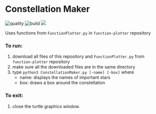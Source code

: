 # Constellation Maker

![quality](https://img.shields.io/scrutinizer/quality/g/daspeks/constellation-maker)
![build](https://img.shields.io/scrutinizer/build/g/daspeks/constellation-maker)
![](https://img.shields.io/github/repo-size/daspeks/constellation-maker)

Uses functions from `FunctionPlotter.py` in `function-plotter` repository 

### To run: 
1. download all files of this repository and `FunctionPlotter.py` from `function-plotter` repository
2. make sure all the downloaded files are in the same directory
3. type `python3 ConstellationMaker.py [-name] [-box]` where
    - name: displays the names of important stars
    - box: draws a box around the constellation

### To exit:
1. close the turtle graphics window.
